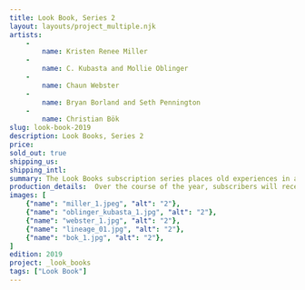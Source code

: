 ```yaml
---
title: Look Book, Series 2
layout: layouts/project_multiple.njk
artists: 
    -
        name: Kristen Renee Miller
    -
        name: C. Kubasta and Mollie Oblinger
    -
        name: Chaun Webster
    -
        name: Bryan Borland and Seth Pennington
    -
        name: Christian Bök 
slug: look-book-2019
description: Look Books, Series 2
price:
sold_out: true
shipping_us: 
shipping_intl: 
summary: The Look Books subscription series places old experiences in a new context, presenting five hybrid literary and visual texts that can be read by inserting them into the viewer and advancing the frame forward.
production_details:  Over the course of the year, subscribers will receive one viewer and five reels, mailed out bimonthly starting in March of 2024.
images: [
    {"name": "miller_1.jpeg", "alt": "2"},
    {"name": "oblinger_kubasta_1.jpg", "alt": "2"},
    {"name": "webster_1.jpg", "alt": "2"},
    {"name": "lineage_01.jpg", "alt": "2"},
    {"name": "bok_1.jpg", "alt": "2"},
]
edition: 2019
project: _look_books
tags: ["Look Book"]
---
```

